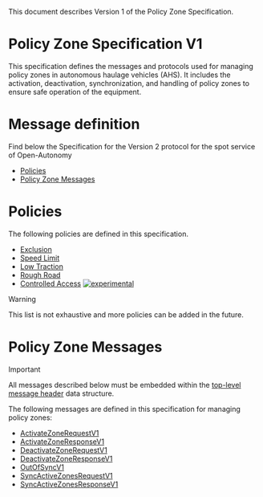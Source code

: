 This document describes Version 1 of the Policy Zone Specification.

# Policy Zone Specification V1
This specification defines the messages and protocols used for managing policy zones in autonomous haulage vehicles (AHS). It includes the activation, deactivation, synchronization, and handling of policy zones to ensure safe operation of the equipment.

# Message definition
Find below the Specification for the Version 2 protocol for the spot service of Open-Autonomy
- [Policies](#policies)
- [Policy Zone Messages](#policy-zone-messages)

# Policies

The following policies are defined in this specification.
- [Exclusion](policies.md#exclusion)	
- [Speed Limit](policies.md#speed-limit)
- [Low Traction](policies.md#low-traction)
- [Rough Road](policies.md#rough-road)
- [Controlled Access](policies.md#controlled-access) [![experimental](https://badges.github.io/stability-badges/dist/experimental.svg)](https://github.com/badges/stability-badges)

> [!WARNING]
> This list is not exhaustive and more policies can be added in the future.

# Policy Zone Messages

> [!IMPORTANT]
All messages described below must be embedded within the [top-level message header](MessageHeader.md) data structure. 

The following messages are defined in this specification for managing policy zones:
- [ActivateZoneRequestV1](ActivateZoneRequestV1.md)
- [ActivateZoneResponseV1](ActivateZoneResponseV1.md)
- [DeactivateZoneRequestV1](DeactivateZoneRequestV1.md)
- [DeactivateZoneResponseV1](DeactivateZoneResponseV1.md)
- [OutOfSyncV1](OutOfSyncV1.md)
- [SyncActiveZonesRequestV1](SyncActiveZonesRequestV1.md)
- [SyncActiveZonesResponseV1](SyncActiveZonesResponseV1.md)
